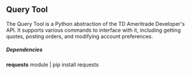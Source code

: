 ## Query Tool ##
The Query Tool is a Python abstraction of the TD Ameritrade Developer's API. It
supports various commands to interface with it, including getting quotes, posting
orders, and modifying account preferences.

##### Dependencies #####
**requests** module | pip install requests